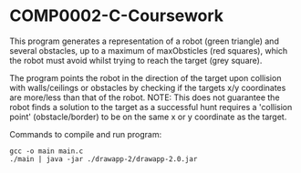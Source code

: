 # COMP0002-C-Coursework

This program generates a representation of a robot (green triangle) and several obstacles, up to a maximum of maxObsticles (red squares), which the robot
must avoid whilst trying to reach the target (grey square). 

The program points the robot in the direction of the target upon collision with walls/ceilings or obstacles by checking if the targets x/y coordinates are
more/less than that of the robot. 
NOTE: This does not guarantee the robot finds a solution to the target as a successful hunt requires a 'collision point' (obstacle/border) to be on the
same x or y coordinate as the target.

Commands to compile and run program:

	gcc -o main main.c
	./main | java -jar ./drawapp-2/drawapp-2.0.jar
